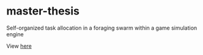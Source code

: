 # master-thesis
Self-organized task allocation in a foraging swarm within a game simulation engine


View [here](https://github.com/Tomeriko96/master-thesis/blob/main/main.pdf)
